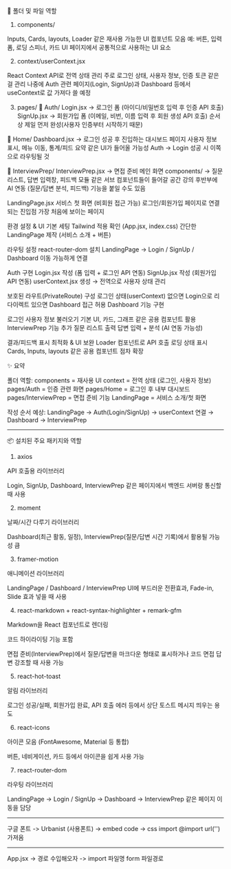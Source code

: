 📂 폴더 및 파일 역할
1. components/

Inputs, Cards, layouts, Loader 같은 재사용 가능한 UI 컴포넌트 모음
예: 버튼, 입력폼, 로딩 스피너, 카드 UI
페이지에서 공통적으로 사용하는 UI 요소

2. context/userContext.jsx

React Context API로 전역 상태 관리
주로 로그인 상태, 사용자 정보, 인증 토큰 같은 걸 관리
나중에 Auth 관련 페이지(Login, SignUp)과 Dashboard 등에서 useContext로 값 가져다 쓸 예정

3. pages/
📂 Auth/
Login.jsx → 로그인 폼 (아이디/비밀번호 입력 후 인증 API 호출)
SignUp.jsx → 회원가입 폼 (이메일, 비번, 이름 입력 후 회원 생성 API 호출)
순서상 제일 먼저 완성(사용자 인증부터 시작하기 때문)

📂 Home/
Dashboard.jsx → 로그인 성공 후 진입하는 대시보드 페이지
사용자 정보 표시, 메뉴 이동, 통계/피드 요약 같은 UI가 들어올 가능성
Auth → Login 성공 시 이쪽으로 라우팅될 것

📂 InterviewPrep/
InterviewPrep.jsx → 면접 준비 메인 화면
components/ → 질문 리스트, 답변 입력창, 피드백 모듈 같은 서브 컴포넌트들이 들어갈 공간
강의 후반부에 AI 연동 (질문/답변 분석, 피드백) 기능을 붙일 수도 있음

LandingPage.jsx
서비스 첫 화면 (비회원 접근 가능)
로그인/회원가입 페이지로 연결되는 진입점
가장 처음에 보이는 페이지

환경 설정 & UI 기본 세팅
Tailwind 적용 확인 (App.jsx, index.css)
간단한 LandingPage 제작 (서비스 소개 + 버튼)

라우팅 설정
react-router-dom 설치
LandingPage → Login / SignUp / Dashboard 이동 가능하게 연결

Auth 구현
Login.jsx 작성 (폼 입력 + 로그인 API 연동)
SignUp.jsx 작성 (회원가입 API 연동)
userContext.jsx 생성 → 전역으로 사용자 상태 관리


보호된 라우트(PrivateRoute) 구성
로그인 상태(userContext) 없으면 Login으로 리다이렉트
있으면 Dashboard 접근 허용
Dashboard 기능 구현

로그인 사용자 정보 불러오기
기본 UI, 카드, 그래프 같은 공용 컴포넌트 활용
InterviewPrep 기능 추가
질문 리스트 출력
답변 입력 + 분석 (AI 연동 가능성)

결과/피드백 표시
최적화 & UI 보완
Loader 컴포넌트로 API 호출 로딩 상태 표시
Cards, Inputs, layouts 같은 공용 컴포넌트 점차 확장

✨ 요약

폴더 역할:
components = 재사용 UI
context = 전역 상태 (로그인, 사용자 정보)
pages/Auth = 인증 관련 화면
pages/Home = 로그인 후 내부 대시보드
pages/InterviewPrep = 면접 준비 기능
LandingPage = 서비스 소개/첫 화면

작성 순서 예상:
LandingPage → Auth(Login/SignUp) → userContext 연결 → Dashboard → InterviewPrep



---
📦 설치된 주요 패키지와 역할
1. axios

API 호출용 라이브러리

Login, SignUp, Dashboard, InterviewPrep 같은 페이지에서 백엔드 서버랑 통신할 때 사용

2. moment

날짜/시간 다루기 라이브러리

Dashboard(최근 활동, 일정), InterviewPrep(질문/답변 시간 기록)에서 활용될 가능성 큼

3. framer-motion

애니메이션 라이브러리

LandingPage / Dashboard / InterviewPrep UI에 부드러운 전환효과, Fade-in, Slide 효과 넣을 때 사용

4. react-markdown + react-syntax-highlighter + remark-gfm

Markdown을 React 컴포넌트로 렌더링

코드 하이라이팅 기능 포함

면접 준비(InterviewPrep)에서 질문/답변을 마크다운 형태로 표시하거나 코드 면접 답변 강조할 때 사용 가능

5. react-hot-toast

알림 라이브러리

로그인 성공/실패, 회원가입 완료, API 호출 에러 등에서 상단 토스트 메시지 띄우는 용도

6. react-icons

아이콘 모음 (FontAwesome, Material 등 통합)

버튼, 네비게이션, 카드 등에서 아이콘을 쉽게 사용 가능

7. react-router-dom

라우팅 라이브러리

LandingPage → Login / SignUp → Dashboard → InterviewPrep 같은 페이지 이동을 담당

---
구글 폰트 -> Urbanist (사용폰트) -> embed code -> 
css import  @import url('') 가져옴

--- 
App.jsx -> 경로 수입해오자 -> import 파일명 form 파일경로
